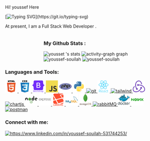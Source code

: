       
   
Hi! youssef Here      
 
[![Typing SVG](https://readme-typing-svg.herokuapp.com/?lines=How+are+you+doing+today+?;Glad+you+visited+my+profile+!;Read+along+to+know+about+me+😉;)](https://git.io/typing-svg)

<p>At present, I am a Full Stack Web Developer .</p>

<div style="display: flex; align-items: center; justify-content: center;">
    <div style="margin-left: 20px;">
        <h3 align="left">My Github Stats :</h3>
        <img src="http://github-profile-summary-cards.vercel.app/api/cards/profile-details?username=youssef-souilah&theme=tokyonight" alt="yousset 's stats" />
        <img src="https://github-readme-activity-graph.vercel.app/graph?username=youssef-souilah&radius=16&theme=react&area=true&order=5" height="300" alt="activity-graph graph" />
        <div style="inline-block:center" >
          <img src="https://github-readme-streak-stats.herokuapp.com/?user=youssef-souilah&theme=highcontrast" alt="youssef-souilah"  hight="200px" />
          <img src="https://github-readme-stats.vercel.app/api/top-langs/?username=youssef-souilah&layout=compact&theme=radical" alt="youssef-souilah" width="40%"   />
        </div>  
    </div>
  
</div>

<h3 align="left">Languages and Tools: </h3>
<p align="left">
<a href="https://www.w3.org/html/" target="_blank" rel="noreferrer">
 <img src="https://raw.githubusercontent.com/devicons/devicon/master/icons/html5/html5-original-wordmark.svg" alt="html5" width="40" height="40"/> 
</a> 
<a href="https://www.w3schools.com/css/" target="_blank" rel="noreferrer"> 
<img src="https://raw.githubusercontent.com/devicons/devicon/master/icons/css3/css3-original-wordmark.svg" alt="css3" width="40" height="40"/> 
</a>
<a href="https://getbootstrap.com" target="_blank" rel="noreferrer"> 
<img src="https://raw.githubusercontent.com/devicons/devicon/master/icons/bootstrap/bootstrap-plain-wordmark.svg" alt="bootstrap" width="40" height="40"/> 
</a>
<a href="https://developer.mozilla.org/en-US/docs/Web/JavaScript" target="_blank" rel="noreferrer"> 
<img src="https://raw.githubusercontent.com/devicons/devicon/master/icons/javascript/javascript-original.svg" alt="javascript" width="40" height="40"/> 
</a>
<a href="https://www.php.net" target="_blank" rel="noreferrer"> 
<img src="https://raw.githubusercontent.com/devicons/devicon/master/icons/php/php-original.svg" alt="php" width="40" height="40"/>
</a>
<a href="https://www.python.org" target="_blank" rel="noreferrer"> 
  <img src="https://raw.githubusercontent.com/devicons/devicon/master/icons/python/python-original.svg" alt="python" width="40" height="40"/>
</a>
<a href="https://git-scm.com/" target="_blank" rel="noreferrer">
 <img src="https://www.vectorlogo.zone/logos/git-scm/git-scm-icon.svg" alt="git" width="40" height="40"/> 
</a> 
<a href="https://reactjs.org/" target="_blank" rel="noreferrer"> 
<img src="https://raw.githubusercontent.com/devicons/devicon/master/icons/react/react-original-wordmark.svg" alt="react" width="40" height="40"/>
 </a>
<a href="https://tailwindcss.com/" target="_blank" rel="noreferrer">
 <img src="https://www.vectorlogo.zone/logos/tailwindcss/tailwindcss-icon.svg" alt="tailwind" width="40" height="40"/> 
</a>
<a href="https://redux.js.org" target="_blank" rel="noreferrer"> 
<img src="https://raw.githubusercontent.com/devicons/devicon/master/icons/redux/redux-original.svg" alt="redux" width="40" height="40"/>
 </a>
<a href="https://www.chartjs.org" target="_blank" rel="noreferrer"> 
<img src="https://www.chartjs.org/media/logo-title.svg" alt="chartjs" width="40" height="40"/> 
</a>
<a href="https://nodejs.org" target="_blank" rel="noreferrer">
 <img src="https://raw.githubusercontent.com/devicons/devicon/master/icons/nodejs/nodejs-original-wordmark.svg" alt="nodejs" width="40" height="40"/>
 </a> 
<a href="https://expressjs.com" target="_blank" rel="noreferrer"> 
<img src="https://raw.githubusercontent.com/devicons/devicon/master/icons/express/express-original-wordmark.svg" alt="express" width="40" height="40"/>
 </a>

<a href="https://laravel.com/" target="_blank" rel="noreferrer">
 <img src="https://raw.githubusercontent.com/devicons/devicon/master/icons/laravel/laravel-plain-wordmark.svg" alt="laravel" width="40" height="40"/>
 </a>
<a href="https://www.mysql.com/" target="_blank" rel="noreferrer">
       <img src="https://raw.githubusercontent.com/devicons/devicon/master/icons/mysql/mysql-original-wordmark.svg" alt="mysql" width="40" height="40"/>
       </a> 
       <a href="https://www.mongodb.com/" target="_blank" rel="noreferrer">
       <img src="https://raw.githubusercontent.com/devicons/devicon/master/icons/mongodb/mongodb-original-wordmark.svg" alt="mongodb" width="40" height="40"/> 
       </a> 
       <a href="https://www.rabbitmq.com" target="_blank" rel="noreferrer"> 
        <img src="https://www.vectorlogo.zone/logos/rabbitmq/rabbitmq-icon.svg" alt="rabbitMQ" width="40" height="40"/>
        </a>  
       <a href="https://www.docker.com/" target="_blank" rel="noreferrer"> 
<img src="https://raw.githubusercontent.com/devicons/devicon/master/icons/docker/docker-original-wordmark.svg" alt="docker" width="40" height="40"/>
 </a>
 <a href="https://www.nginx.com" target="_blank" rel="noreferrer"> 
   <img src="https://raw.githubusercontent.com/devicons/devicon/master/icons/nginx/nginx-original.svg" alt="nginx" width="40" height="40"/>
 </a>
<a href="https://postman.com" target="_blank" rel="noreferrer">
  <img src="https://www.vectorlogo.zone/logos/getpostman/getpostman-icon.svg" alt="postman" width="40" height="40"/>
</a>
</p> 

<h3 align="left">Connect with me:</h3>
<p align="left">
<a href="https://www.linkedin.com/in/youssef-souilah-531744253/" target="blank"><img align="center" src="https://raw.githubusercontent.com/rahuldkjain/github-profile-readme-generator/master/src/images/icons/Social/linked-in-alt.svg" alt="https://www.linkedin.com/in/youssef-souilah-531744253/" height="30" width="40" /></a>





 


